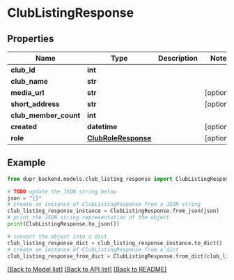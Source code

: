 # ClubListingResponse


## Properties

Name | Type | Description | Notes
------------ | ------------- | ------------- | -------------
**club_id** | **int** |  | 
**club_name** | **str** |  | 
**media_url** | **str** |  | [optional] 
**short_address** | **str** |  | [optional] 
**club_member_count** | **int** |  | 
**created** | **datetime** |  | [optional] 
**role** | [**ClubRoleResponse**](ClubRoleResponse.md) |  | [optional] 

## Example

```python
from dupr_backend.models.club_listing_response import ClubListingResponse

# TODO update the JSON string below
json = "{}"
# create an instance of ClubListingResponse from a JSON string
club_listing_response_instance = ClubListingResponse.from_json(json)
# print the JSON string representation of the object
print(ClubListingResponse.to_json())

# convert the object into a dict
club_listing_response_dict = club_listing_response_instance.to_dict()
# create an instance of ClubListingResponse from a dict
club_listing_response_from_dict = ClubListingResponse.from_dict(club_listing_response_dict)
```
[[Back to Model list]](../README.md#documentation-for-models) [[Back to API list]](../README.md#documentation-for-api-endpoints) [[Back to README]](../README.md)


